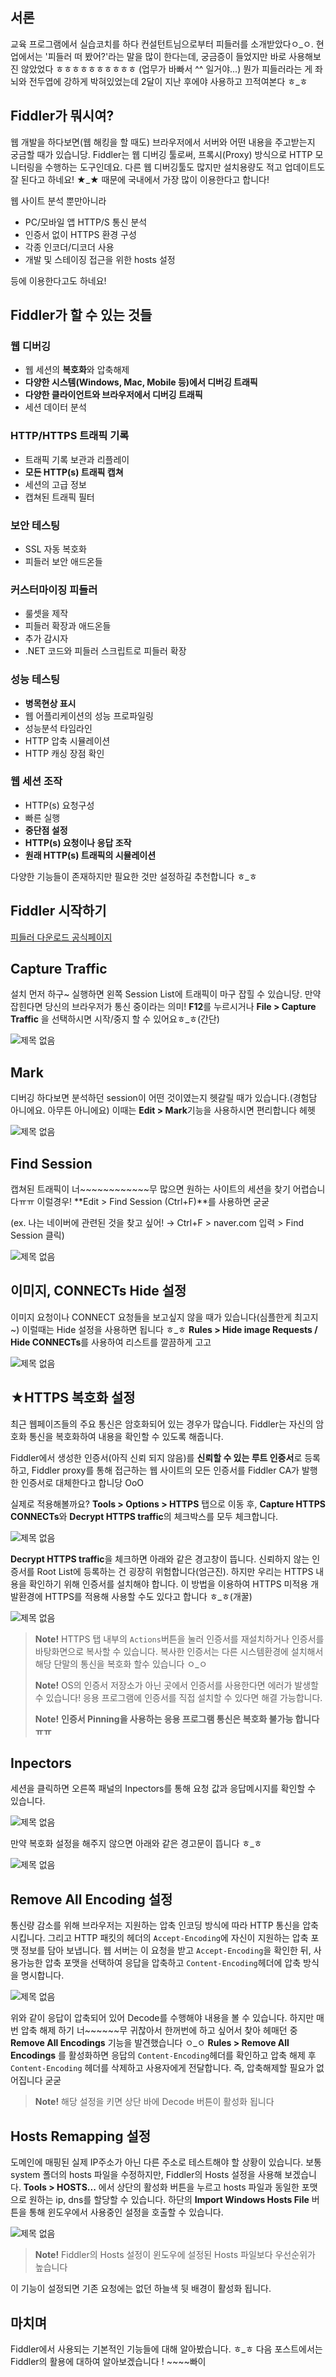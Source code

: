 ## 서론

교육 프로그램에서 실습코치를 하다 컨설턴트님으로부터 피들러를 소개받았다ㅇ_ㅇ. 현업에서는 '피들러 떠 봤어?'라는 말을 많이 한다는데, 궁금증이 들었지만 바로 사용해보진 않았었다 ㅎㅎㅎㅎㅎㅎㅎㅎㅎㅎ (업무가 바빠서 ^^ 일거야...) 뭔가 피들러라는 게 좌뇌와 전두엽에 강하게 박혀있었는데 2달이 지난 후에야 사용하고 끄적여본다 ㅎ\_ㅎ



## Fiddler가 뭐시여?

웹 개발을 하다보면(웹 해킹을 할 때도) 브라우저에서 서버와 어떤 내용을 주고받는지 궁금할 때가 있습니당. Fiddler는 웹 디버깅 툴로써, 프록시(Proxy) 방식으로 HTTP 모니터링을 수행하는 도구인데요. 다른 웹 디버깅툴도 많지만 설치용량도 적고 업데이트도 잘 된다고 하네요! ★_★ 때문에 국내에서 가장 많이 이용한다고 합니다!

웹 사이트 분석 뿐만아니라

- PC/모바일 앱 HTTP/S 통신 분석
- 인증서 없이 HTTPS 환경 구성
- 각종 인코더/디코더 사용
- 개발 및 스테이징 접근을 위한 hosts 설정 

등에 이용한다고도 하네요!



## Fiddler가 할 수 있는 것들

### 웹 디버깅

- 웹 세션의 **복호화**와 압축해제
- **다양한 시스템(Windows, Mac, Mobile 등)에서 디버깅 트래픽**
- **다양한 클라이언트와 브라우저에서 디버깅 트래픽**
- 세션 데이터 분석

### HTTP/HTTPS 트래픽 기록

- 트래픽 기록 보관과 리플레이
- **모든 HTTP(s) 트래픽 캡쳐**
- 세션의 고급 정보
- 캡쳐된 트래픽 필터

### 보안 테스팅

- SSL 자동 복호화
- 피들러 보안 애드온들

### 커스터마이징 피들러

- 룰셋을 제작
- 피들러 확장과 애드온들
- 추가 감시자
- .NET 코드와 피들러 스크립트로 피들러 확장

### 성능 테스팅

- **병목현상 표시**
- 웹 어플리케이션의 성능 프로파일링
- 성능분석 타임라인
- HTTP 압축 시뮬레이션
- HTTP 캐싱 장점 확인

### 웹 세션 조작

- HTTP(s) 요청구성
- 빠른 실행
- **중단점 설정**
- **HTTP(s) 요청이나 응답 조작**
- **원래 HTTP(s) 트래픽의 시뮬레이션**

다양한 기능들이 존재하지만 필요한 것만 설정하길 추천합니다 ㅎ_ㅎ



## Fiddler 시작하기

[피들러 다운로드 공식페이지](https://www.telerik.com/download/fiddler)

## Capture Traffic

설치 먼저 하구~ 실행하면 왼쪽 Session List에 트래픽이 마구 잡힐 수 있습니당. 만약 잡힌다면 당신의 브라우저가 통신 중이라는 의미! **F12**를 누르시거나 **File > Capture Traffic** 을 선택하시면 시작/중지 할 수 있어요ㅎ_ㅎ(간단)

![제목 없음](https://user-images.githubusercontent.com/41600558/96663383-8a80a280-138b-11eb-9f53-e4ea67a3f2cd.png)

## Mark

디버깅 하다보면 분석하던 session이 어떤 것이였는지 헷갈릴 때가 있습니다.(경험담 아니에요. 아무튼 아니에요) 이때는 **Edit > Mark**기능을 사용하시면 편리합니다 헤헷

![제목 없음](https://user-images.githubusercontent.com/41600558/96663577-e3503b00-138b-11eb-9b81-081e238ddf1f.png)

## Find Session

캡쳐된 트래픽이 너~\~\~~\~~\~\~\~\~\~\~무 많으면 원하는 사이트의 세션을 찾기 어렵습니다ㅠㅠ 이럴경우! **Edit > Find Session (Ctrl+F)**를 사용하면 굳굳

(ex. 나는 네이버에 관련된 것을 찾고 싶어! → Ctrl+F > naver.com 입력 > Find Session 클릭)

![제목 없음](https://user-images.githubusercontent.com/41600558/96663777-58bc0b80-138c-11eb-8464-88b4e6538a73.png)

## 이미지, CONNECTs Hide 설정

이미지 요청이나 CONNECT 요청들을 보고싶지 않을 때가 있습니다(심플한게 최고지~) 이럴때는 Hide 설정을 사용하면 됩니다 ㅎ_ㅎ **Rules > Hide image Requests / Hide CONNECTs**를 사용하여 리스트를 깔끔하게 고고

![제목 없음](https://user-images.githubusercontent.com/41600558/96665043-f6b0d580-138e-11eb-989f-001a1194798f.png)

## ★HTTPS 복호화 설정

최근 웹페이즈들의 주요 통신은 암호화되어 있는 경우가 많습니다. Fiddler는 자신의 암호화 통신을 복호화하여 내용을 확인할 수 있도록 해줍니다.

Fiddler에서 생성한 인증서(아직 신뢰 되지 않음)를 **신뢰할 수 있는 루트 인증서**로 등록하고, Fiddler proxy를 통해 접근하는 웹 사이트의 모든 인증서를 Fiddler CA가 발행한 인증서로 대체한다고 합니당 OoO

실제로 적용해볼까요? **Tools > Options > HTTPS** 탭으로 이동 후, **Capture HTTPS CONNECTs**와 **Decrypt HTTPS traffic**의 체크박스를 모두 체크합니다.

![제목 없음](https://user-images.githubusercontent.com/41600558/96683978-d6e0d800-13b5-11eb-8b55-fb550d0e9324.png)

**Decrypt HTTPS traffic**을 체크하면 아래와 같은 경고창이 뜹니다. 신뢰하지 않는 인증서를 Root List에 등록하는 건 굉장히 위험합니다(엄근진). 하지만 우리는 HTTPS 내용을 확인하기 위해 인증서를 설치해야 합니다. 이 방법을 이용하여 HTTPS 미적용 개발환경에 HTTPS를 적용해 사용할 수도 있다고 합니다 ㅎ_ㅎ(개꿀)

![제목 없음](https://user-images.githubusercontent.com/41600558/96683851-aac55700-13b5-11eb-9b0b-05ac8a99fc38.png)

> **Note!** HTTPS 탭 내부의 `Actions`버튼을 눌러 인증서를 재설치하거나 인증서를 바탕화면으로 복사할 수 있습니다. 복사한 인증서는 다른 시스템환경에 설치해서 해당 단말의 통신을 복호화 할수 있습니다 ㅇ_ㅇ
>
> **Note!** OS의 인증서 저장소가 아닌 곳에서 인증서를 사용한다면 에러가 발생할 수 있습니다! 응용 프로그램에 인증서를 직접 설치할 수 있다면 해결 가능합니다.
>
> **Note!** **인증서 Pinning을 사용하는 응용 프로그램 통신은 복호화 불가능 합니다 ㅠㅠ**



## Inpectors

세션을 클릭하면 오른쪽 패널의 Inpectors를 통해 요청 값과 응답메시지를 확인할 수 있습니다.

![제목 없음](https://user-images.githubusercontent.com/41600558/96664061-f283b880-138c-11eb-9da4-eaa924ebc1a2.png)

만약 복호화 설정을 해주지 않으면 아래와 같은 경고문이 뜹니다 ㅎ_ㅎ

![제목 없음](https://user-images.githubusercontent.com/41600558/96664192-34acfa00-138d-11eb-9916-d9923acb6765.png)



## Remove All Encoding 설정

통신량 감소를 위해 브라우저는 지원하는 압축 인코딩 방식에 따라 HTTP 통신을 압축시킵니다. 그리고 HTTP 패킷의 헤더의 `Accept-Encoding`에 자신이 지원하는 압축 포맷 정보를 담아 보냅니다. 웹 서버는 이 요청을 받고 `Accept-Encoding`을 확인한 뒤, 사용가능한 압축 포맷을 선택하여 응답을 압축하고 `Content-Encoding`헤더에 압축 방식을 명시합니다.

![제목 없음](https://user-images.githubusercontent.com/41600558/96704690-54fda880-13cf-11eb-92cf-408e04985b74.png)

위와 같이 응답이 압축되어 있어 Decode를 수행해야 내용을 볼 수 있습니다. 하지만 매번 압축 해제 하기 너~~~\~\~\~무 귀찮아서 한꺼번에 하고 싶어서 찾아 헤매던 중 **Remove All Encodings** 기능을 발견했습니다 ㅇ_ㅇ **Rules > Remove All Encodings** 를 활성화하면 응답의 `Content-Encoding`헤더를 확인하고 압축 해제 후 `Content-Encoding` 헤더를 삭제하고 사용자에게 전달합니다. 즉, 압축해제할 필요가 없어집니다 굳굳

> **Note!** 해당 설정을 키면 상단 바에 Decode 버튼이 활성화 됩니다



## Hosts Remapping 설정

도메인에 매핑된 실제 IP주소가 아닌 다른 주소로 테스트해야 할 상황이 있습니다. 보통 system 폴더의 hosts 파일을 수정하지만, Fiddler의 Hosts 설정을 사용해 보겠습니다. **Tools > HOSTS...** 에서 상단의 활성화 버튼을 누르고 hosts 파일과 동일한 포맷으로 원하는 ip, dns를 할당할 수 있습니다. 하단의 **Import Windows Hosts File** 버튼을 통해 윈도우에서 사용중인 설정을 호출할 수 있습니다.

![제목 없음](https://user-images.githubusercontent.com/41600558/96706033-0224f080-13d1-11eb-92bb-a424e209a256.png)

> **Note!** Fiddler의 Hosts 설정이 윈도우에 설정된 Hosts 파일보다 우선순위가 높습니다

이 기능이 설정되면 기존 요청에는 없던 하늘색 뒷 배경이 활성화 됩니다.



## 마치며

Fiddler에서 사용되는 기본적인 기능들에 대해 알아봤습니다. ㅎ_ㅎ 다음 포스트에서는 Fiddler의 활용에 대하여 알아보겠습니다 ! ~~~~빠이